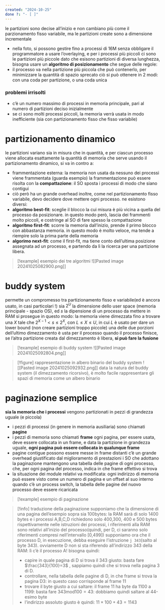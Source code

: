 ```yaml
---
created: "2024-10-25"
done ?: "- [ ]"
---
```

le partizioni sono decise all’inizio e non cambiano più come il parzionamento fisso variabile, ma le partizioni create sono a dimensione incrementale
- nella foto, si possono gestire fino a processi di 16M senza obbligare il programmatore a usare l’overlaying, e per i processi più piccoli ci sono le partizioni più piccole
dato che esisono partizioni di diversa lunghezza, bisogna usare un **algoritmo di posizionamento** che segue delle regole:
- il processo va nella partizione più piccola che può contenerlo, per minimizzare la quantità di spazio sprecato
ciò si può ottenere in 2 modi: con una coda per partizione, o una coda unica 
### problemi irrisolti
- c’è un numero massimo di processi in memoria principale, pari al numero di partizioni deciso inizialmente
- se ci sono molti processi piccoli, la memoria verrà usata in modo inefficiente (sia con partizionamento fisso che fisso variabile)
# partizionamento dinamico
le partizioni variano sia in misura che in quantità, e per ciascun processo viene allocata esattamente la quantità di memoria che serve
usando il partizionamento dinamico, si va in contro a:
- frammentazione esterna: la memoria non usata da nessuno dei processi viene frammentata (guarda esempio)
la frammentazione può essere risolta con la **compattazione**: il SO sposta i processi di modo che siano contigui
- ciò però ha un grande overhead
inoltre, come nel partizionamento fisso variabile, devo decidere dove mettere ogni processo. ne esistono diversi:
- **algoritmo best-fit**: sceglie il blocco la cui misura è più vicina a quella del processo da posizionare. in questo modo però, lascia dei frammenti molto piccoli, e costringe al SO di fare spesso la compattazione
- **algoritmo first-fit**: scorre la memoria dall’inizio, prende il primo blocco con abbastanza memoria. in questo modo  è molto veloce, ma tende a riempire solo la prima parte della memoria
- **algorimo next-fit**: come il first-fit, ma tiene conto dell’ultima posizione assegnata ad un processo, e partendo da lì la ricerca per una partizione libera.
>[!example] esempio dei tre algoritmi
![[Pasted image 20241025082900.png]]
# buddy system
permette un compromesso tra partizionamento fisso e variabile(ed è ancora usato, in casi particolari !)
sia $2^U$ la dimensione dello user space (memoria principale - spazio OS), ed $s$ la dipensione di un processo da mettere in RAM
si prosegue in questo modo:
la memoria viene dimezzata fino a trovare una $X$ tale che $2^{X-1} < s \leq 2^X$, con $L \leq X \leq U$, in cui $L$ è usato per dare un lower bound (non creare partizioni troppo piccole)
una delle due porzioni dell’ultimo dimezzamento è usta per il processo
quando il processo finisce, se l’altra partizione creata dal dimezzamento è libera, **si può fare la fusione**
>[!example] esempio di buddy system
![[Pasted image 20241025092804.png]]

>[!figure] rappresentazione in albero binario del buddy system
![[Pasted image 20241025092932.png]]
data la natura del buddy system (il dimezzamento ricorsivo), è molto facile rappresentare gli spazi di memoria come un albero binario

# paginazione semplice
**sia la memoria che i processi** vengono partizionati in pezzi di grandezza uguale (e piccola)
- i pezzi di processi (in genere in memoria ausiliaria) sono chiamati **pagine**
- i pezzi di memoria sono chiamati **frame**
ogni pagina, per essere usata, deve essere collocata in un frame, e data la partizione in grandezza uguale, **ogni pagina può essere collocata in qualunque frame**
- pagine contigue possono essere messe in frame distanti
c’è un grande overhead giustificato dal miglioramento di prestazioni
i SO che adottano la paginazione mantengono una tabella delle pagine di ogni processo, che, per ogni pagina del processo, indica in che frame effettivo si trova
- la situazione dei module relativi va modificata: ogni indirizzo di memoria può essere visto come un numero di pagina e un offset al suo interno
quando c’è un process switch, la tabella delle pagine del nuovo processo deve essere ricaricata
>[!example] esempio di paginazione

>[!info] traduzione della paginazione
supponiamo che la dimensione di una pagina dell’esempio sopra sia 100bytes: la RAM sarà di solo 1400 bytes e i processi A,B,C,D richiedono solo 400,300, 400 e 500 bytes rispettivamente
nelle istruzioni dei processi, i riferimenti alla RAM sono relativi all’inizio del processo(quindi, per D, ci saranno solo riferimenti compresi nell’intervallo [0,499])
supponiamo ora che il processo D, in esecuzione, debba eseguire l’istruzione `j 343`(salto al byte 343). ovviamente D non si sta riferendo all’indirizzo 343 della RAM: lì c’è il processo A!
bisogna quindi:
>- capire in quale pagina di D si trova il 343 giusto: basta fare $\frac{343}{100}=3$ , sappiamo quindi che si trova nella pagina 3 di D.
>- controllare, nella tabella delle pagine di D, in che frame si trova la pagina D3: in questo caso corrisponde al frame 11
>- trovare il byte giusto a cui saltare: il frame 11 ha byte da 1100 a 1199: basta fare $343 \text{mod} 100 = 43$: dobbiamo quindi saltare al 44-esimo byte
>- l’indirizzo assoluto giusto è quindi: $11 \times 100 + 43 = 1143$

